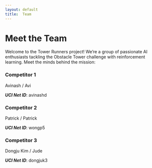 ```yaml
---
layout: default
title:  Team
---
```


# Meet the Team
Welcome to the Tower Runners project! We’re a group of passionate AI enthusiasts tackling the Obstacle Tower challenge with reinforcement learning. Meet the minds behind the mission:

### Competitor 1
Avinash / Avi

***UCI Net ID***: avinashd

### Competitor 2
Patrick / Patrick

***UCI Net ID***: wongp5

### Competitor 3
Dongju Kim / Jude

***UCI Net ID***: dongjuk3
